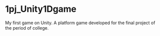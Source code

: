 # 1pj_Unity1Dgame
My first game on Unity. A platform game developed for the final project of the period of college. 
